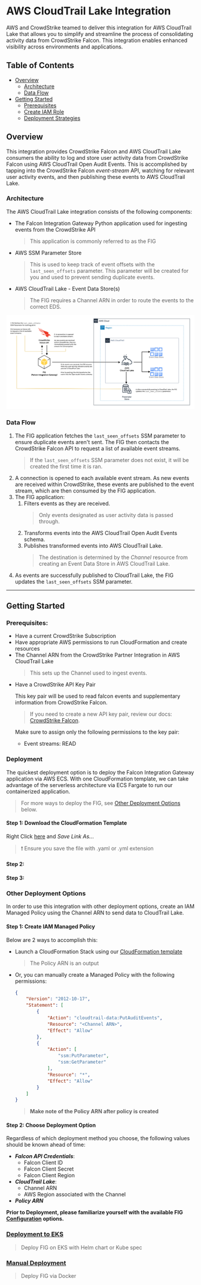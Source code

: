 # AWS CloudTrail Lake Integration
AWS and CrowdStrike teamed to deliver this integration for AWS CloudTrail Lake that allows you to simplify and streamline the process of consolidating activity data from CrowdStrike Falcon. This integration enables enhanced visibility across environments and applications.

## Table of Contents
* [Overview](#overview)
  * [Architecture](#architecture)
  * [Data Flow](#data-flow)
* [Getting Started](#getting-started)
  * [Prerequisites](#prerequisites)
  * [Create IAM Role](#create-iam-role)
  * [Deployment Strategies](#deployment-strategies)
## Overview
This integration provides CrowdStrike Falcon and AWS CloudTrail Lake consumers the ability to log and store
user activity data from CrowdStrike Falcon using AWS CloudTrail Open Audit Events. This is accomplished by tapping
into the CrowdStrike Falcon *event-stream* API, watching for relevant user activity events, and then publishing
these events to AWS CloudTrail Lake.

### Architecture
The AWS CloudTrail Lake integration consists of the following components:
* The Falcon Integration Gateway Python application used for ingesting events from the CrowdStrike API
  > This application is commonly referred to as the FIG
* AWS SSM Parameter Store
  > This is used to keep track of event offsets with the `last_seen_offsets` parameter. This parameter
  will be created for you and used to prevent sending duplicate events.
* AWS CloudTrail Lake - Event Data Store(s)
  > The FIG requires a Channel ARN in order to route the events to the correct EDS.

![AWS CloudTrail FIG Architectural Diagram](./assets/aws-cloudtrail-lake-architecture.png)

### Data Flow
1. The FIG application fetches the `last_seen_offsets` SSM parameter to ensure duplicate events aren't sent. The FIG then contacts the CrowdStrike Falcon API to request a list of available event streams.
    > If the `last_seen_offsets` SSM parameter does not exist, it will be created the first time it is ran.
2. A connection is opened to each available event stream. As new events are received within CrowdStrike,
these events are published to the event stream, which are then consumed by the FIG application.
3. The FIG application:
    1. Filters events as they are received.
        > Only events designated as user activity data is passed through.
    2. Transforms events into the AWS CloudTrail Open Audit Events schema.
    3. Publishes transformed events into AWS CloudTrail Lake.
        > The destination is determined by the *Channel* resource from creating an Event Data Store in
        AWS CloudTrail Lake.
4. As events are successfully published to CloudTrail Lake, the FIG updates the `last_seen_offsets` SSM parameter.
----------

## Getting Started
### Prerequisites:
* Have a current CrowdStrike Subscription
* Have appropriate AWS permissions to run CloudFormation and create resources
* The Channel ARN from the CrowdStrike Partner Integration in AWS CloudTrail Lake
  > This sets up the Channel used to ingest events.
- Have a CrowdStrike API Key Pair

    This key pair will be used to read falcon events and supplementary information from CrowdStrike Falcon.
    > If you need to create a new API key pair, review our docs: [CrowdStrike Falcon](https://falcon.crowdstrike.com/support/api-clients-and-keys).

    Make sure to assign only the following permissions to the key pair:
    * Event streams: READ

### Deployment
The quickest deployment option is to deploy the Falcon Integration Gateway application via AWS ECS. With one CloudFormation template,
we can take advantage of the serverless architecture via ECS Fargate to run our containerized application.
> For more ways to deploy the FIG, see [Other Deployment Options](#other-deployment-options) below.

#### Step 1: Download the CloudFormation Template
Right Click [here](./assets/fig-ecs-lake-deployment.yaml?raw=1) and *Save Link As..*.
> :exclamation: Ensure you save the file with .yaml or .yml extension

#### Step 2:
#### Step 3:


### Other Deployment Options
In order to use this integration with other deployment options, create an IAM Managed Policy using the Channel ARN to send data to
CloudTrail Lake.

#### Step 1: Create IAM Managed Policy

Below are 2 ways to accomplish this:
- Launch a CloudFormation Stack using our [CloudFormation template](./assets/cs-integration-policy.yaml)
    > The Policy ARN is an output
- Or, you can manually create a Managed Policy with the following permissions:
    ```json
    {
        "Version": "2012-10-17",
        "Statement": [
            {
                "Action": "cloudtrail-data:PutAuditEvents",
                "Resource": "<Channel ARN>",
                "Effect": "Allow"
            },
            {
                "Action": [
                    "ssm:PutParameter",
                    "ssm:GetParameter"
                ],
                "Resource": "*",
                "Effect": "Allow"
            }
        ]
    }
    ```

    > **Make note of the Policy ARN after policy is created**

#### Step 2: Choose Deployment Option
Regardless of which deployment method you choose, the following values should be known ahead of time:

- ***Falcon API Credentials***:
    - Falcon Client ID
    - Falcon Client Secret
    - Falcon Client Region
- ***CloudTrail Lake***:
    - Channel ARN
    - AWS Region associated with the Channel
- ***Policy ARN***

**Prior to Deployment, please familiarize yourself with the available FIG [Configuration](https://github.com/CrowdStrike/falcon-integration-gateway/tree/main/config/config.ini) options.**


### [Deployment to EKS](https://github.com/CrowdStrike/falcon-integration-gateway/tree/main/docs/cloudtrail-lake/eks)
> Deploy FIG on EKS with Helm chart or Kube spec
### [Manual Deployment](https://github.com/CrowdStrike/falcon-integration-gateway/tree/main/docs/cloudtrail-lake/manual)
> Deploy FIG via Docker

